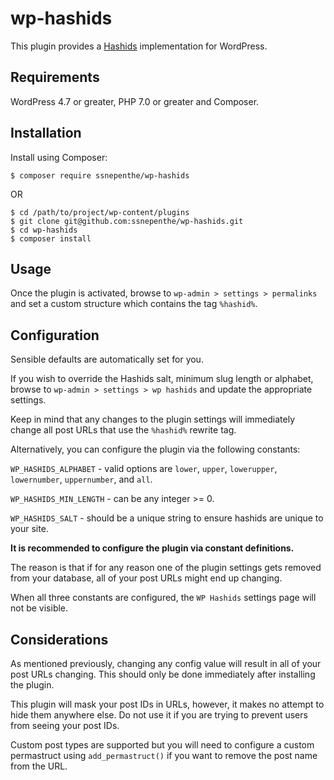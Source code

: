 # wp-hashids
This plugin provides a [Hashids](http://hashids.org/php/) implementation for WordPress.

## Requirements
WordPress 4.7 or greater, PHP 7.0 or greater and Composer.

## Installation
Install using Composer:

```
$ composer require ssnepenthe/wp-hashids
```

OR

```
$ cd /path/to/project/wp-content/plugins
$ git clone git@github.com:ssnepenthe/wp-hashids.git
$ cd wp-hashids
$ composer install
```

## Usage
Once the plugin is activated, browse to `wp-admin > settings > permalinks` and set a custom structure which contains the tag `%hashid%`.

## Configuration
Sensible defaults are automatically set for you.

If you wish to override the Hashids salt, minimum slug length or alphabet, browse to `wp-admin > settings > wp hashids` and update the appropriate settings.

Keep in mind that any changes to the plugin settings will immediately change all post URLs that use the `%hashid%` rewrite tag.

Alternatively, you can configure the plugin via the following constants:

`WP_HASHIDS_ALPHABET` - valid options are `lower`, `upper`, `lowerupper`, `lowernumber`, `uppernumber`, and `all`.

`WP_HASHIDS_MIN_LENGTH` - can be any integer >= 0.

`WP_HASHIDS_SALT` - should be a unique string to ensure hashids are unique to your site.

**It is recommended to configure the plugin via constant definitions.**

The reason is that if for any reason one of the plugin settings gets removed from your database, all of your post URLs might end up changing.

When all three constants are configured, the `WP Hashids` settings page will not be visible.

## Considerations
As mentioned previously, changing any config value will result in all of your post URLs changing. This should only be done immediately after installing the plugin.

This plugin will mask your post IDs in URLs, however, it makes no attempt to hide them anywhere else. Do not use it if you are trying to prevent users from seeing your post IDs.

Custom post types are supported but you will need to configure a custom permastruct using `add_permastruct()` if you want to remove the post name from the URL.
